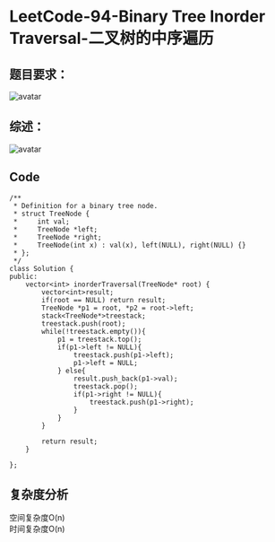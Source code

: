 # LeetCode-94-Binary Tree Inorder Traversal-二叉树的中序遍历

## 题目要求：
![avatar](https:///github.com/JakeChanFangZiyuan20/MyLeetCode/blob/master/img/94.png)


## 综述：  
![avatar](https:///github.com/JakeChanFangZiyuan20/MyLeetCode/blob/master/img/92-1.png)


## Code
```
/**
 * Definition for a binary tree node.
 * struct TreeNode {
 *     int val;
 *     TreeNode *left;
 *     TreeNode *right;
 *     TreeNode(int x) : val(x), left(NULL), right(NULL) {}
 * };
 */
class Solution {
public:
    vector<int> inorderTraversal(TreeNode* root) {
        vector<int>result;
        if(root == NULL) return result;
        TreeNode *p1 = root, *p2 = root->left;
        stack<TreeNode*>treestack;
        treestack.push(root);
        while(!treestack.empty()){
            p1 = treestack.top();
            if(p1->left != NULL){
                treestack.push(p1->left);
                p1->left = NULL;
            } else{
                result.push_back(p1->val);
                treestack.pop();
                if(p1->right != NULL){
                    treestack.push(p1->right);
                }
            }
        }
        
        return result;
    }

};
```

## 复杂度分析
空间复杂度O(n)  
时间复杂度O(n)

